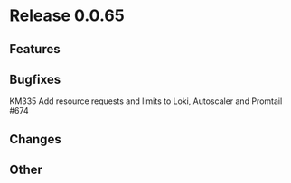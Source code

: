 # Release 0.0.65

## Features

## Bugfixes

KM335 Add resource requests and limits to Loki, Autoscaler and Promtail #674

## Changes

## Other
